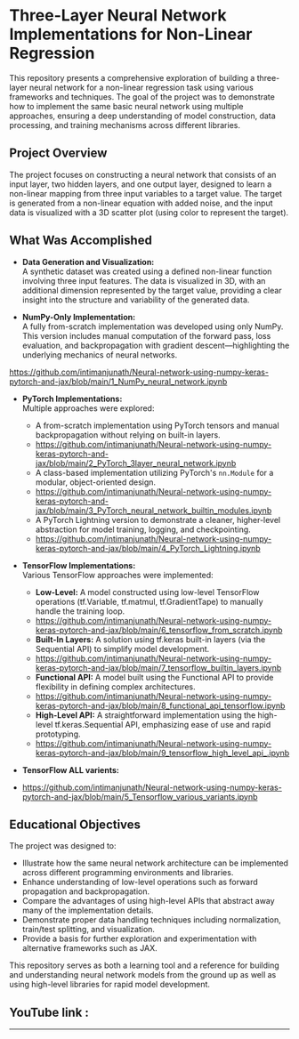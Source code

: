 # Three-Layer Neural Network Implementations for Non-Linear Regression

This repository presents a comprehensive exploration of building a three-layer neural network for a non-linear regression task using various frameworks and techniques. The goal of the project was to demonstrate how to implement the same basic neural network using multiple approaches, ensuring a deep understanding of model construction, data processing, and training mechanisms across different libraries.

## Project Overview

The project focuses on constructing a neural network that consists of an input layer, two hidden layers, and one output layer, designed to learn a non-linear mapping from three input variables to a target value. The target is generated from a non-linear equation with added noise, and the input data is visualized with a 3D scatter plot (using color to represent the target).

## What Was Accomplished

- **Data Generation and Visualization:**  
  A synthetic dataset was created using a defined non-linear function involving three input features. The data is visualized in 3D, with an additional dimension represented by the target value, providing a clear insight into the structure and variability of the generated data.

- **NumPy-Only Implementation:**  
  A fully from-scratch implementation was developed using only NumPy. This version includes manual computation of the forward pass, loss evaluation, and backpropagation with gradient descent—highlighting the underlying mechanics of neural networks.

https://github.com/intimanjunath/Neural-network-using-numpy-keras-pytorch-and-jax/blob/main/1_NumPy_neural_network.ipynb 

- **PyTorch Implementations:**  
  Multiple approaches were explored:
  - A from-scratch implementation using PyTorch tensors and manual backpropagation without relying on built-in layers.
  - https://github.com/intimanjunath/Neural-network-using-numpy-keras-pytorch-and-jax/blob/main/2_PyTorch_3layer_neural_network.ipynb 
  - A class-based implementation utilizing PyTorch's `nn.Module` for a modular, object-oriented design.
  - https://github.com/intimanjunath/Neural-network-using-numpy-keras-pytorch-and-jax/blob/main/3_PyTorch_neural_network_builtin_modules.ipynb 
  - A PyTorch Lightning version to demonstrate a cleaner, higher-level abstraction for model training, logging, and checkpointing.
  - https://github.com/intimanjunath/Neural-network-using-numpy-keras-pytorch-and-jax/blob/main/4_PyTorch_Lightning.ipynb

- **TensorFlow Implementations:**  
  Various TensorFlow approaches were implemented:
  - **Low-Level:** A model constructed using low-level TensorFlow operations (tf.Variable, tf.matmul, tf.GradientTape) to manually handle the training loop.
  - https://github.com/intimanjunath/Neural-network-using-numpy-keras-pytorch-and-jax/blob/main/6_tensorflow_from_scratch.ipynb
  - **Built-In Layers:** A solution using tf.keras built-in layers (via the Sequential API) to simplify model development.
  - https://github.com/intimanjunath/Neural-network-using-numpy-keras-pytorch-and-jax/blob/main/7_tensorflow_builtin_layers.ipynb
  - **Functional API:** A model built using the Functional API to provide flexibility in defining complex architectures.
  - https://github.com/intimanjunath/Neural-network-using-numpy-keras-pytorch-and-jax/blob/main/8_functional_api_tensorflow.ipynb
  - **High-Level API:** A straightforward implementation using the high-level tf.keras.Sequential API, emphasizing ease of use and rapid prototyping.
  - https://github.com/intimanjunath/Neural-network-using-numpy-keras-pytorch-and-jax/blob/main/9_tensorflow_high_level_api_.ipynb

- **TensorFlow ALL varients:**
- https://github.com/intimanjunath/Neural-network-using-numpy-keras-pytorch-and-jax/blob/main/5_Tensorflow_various_variants.ipynb

## Educational Objectives

The project was designed to:
- Illustrate how the same neural network architecture can be implemented across different programming environments and libraries.
- Enhance understanding of low-level operations such as forward propagation and backpropagation.
- Compare the advantages of using high-level APIs that abstract away many of the implementation details.
- Demonstrate proper data handling techniques including normalization, train/test splitting, and visualization.
- Provide a basis for further exploration and experimentation with alternative frameworks such as JAX.

This repository serves as both a learning tool and a reference for building and understanding neural network models from the ground up as well as using high-level libraries for rapid model development.


## YouTube link : 
---
